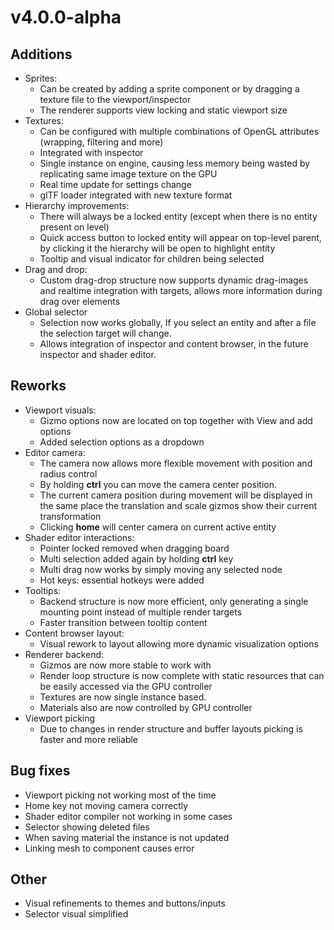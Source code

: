 # v4.0.0-alpha

## Additions
- Sprites:
  - Can be created by adding a sprite component or by dragging a texture file to the viewport/inspector
  - The renderer supports view locking and static viewport size
- Textures:
  - Can be configured with multiple combinations of OpenGL attributes (wrapping, filtering and more)
  - Integrated with inspector
  - Single instance on engine, causing less memory being wasted by replicating same image texture on the GPU
  - Real time update for settings change
  - glTF loader integrated with new texture format
- Hierarchy improvements:
  - There will always be a locked entity (except when there is no entity present on level)
  - Quick access button to locked entity will appear on top-level parent, by clicking it the hierarchy will be open to highlight entity
  - Tooltip and visual indicator for children being selected
- Drag and drop:
  - Custom drag-drop structure now supports dynamic drag-images and realtime integration with targets, allows more information during drag over elements
- Global selector
  - Selection now works globally, If you select an entity and after a file the selection target will change.
  - Allows integration of inspector and content browser, in the future inspector and shader editor.


## Reworks
- Viewport visuals:
  - Gizmo options now are located on top together with View and add options
  - Added selection options as a dropdown
- Editor camera:
  - The camera now allows more flexible movement with position and radius control
  - By holding **ctrl** you can move the camera center position.
  - The current camera position during movement will be displayed in the same place the translation and scale gizmos show their current transformation
  - Clicking **home** will center camera on current active entity
- Shader editor interactions:
  - Pointer locked removed when dragging board
  - Multi selection added again by holding **ctrl** key
  - Multi drag now works by simply moving any selected node
  - Hot keys: essential hotkeys were added
- Tooltips:
  - Backend structure is now more efficient, only generating a single mounting point instead of multiple render targets
  - Faster transition between tooltip content
- Content browser layout:
  - Visual rework to layout allowing more dynamic visualization options
- Renderer backend:
  - Gizmos are now more stable to work with
  - Render loop structure is now complete with static resources that can be easily accessed via the GPU controller
  - Textures are now single instance based.
  - Materials also are now controlled by GPU controller
- Viewport picking
  - Due to changes in render structure and buffer layouts picking is faster and more reliable


## Bug fixes
- Viewport picking not working most of the time
- Home key not moving camera correctly
- Shader editor compiler not working in some cases
- Selector showing deleted files
- When saving material the instance is not updated
- Linking mesh to component causes error

## Other
- Visual refinements to themes and buttons/inputs
- Selector visual simplified